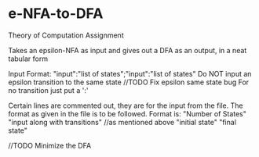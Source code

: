 # e-NFA-to-DFA
Theory of Computation Assignment

Takes an epsilon-NFA as input and gives out a DFA as an output, in a neat tabular form

Input Format:
    "input":"list of states";"input":"list of states"
    Do NOT input an epsilon transition to the same state //TODO    Fix epsilon same state bug
    For no transition just put a ':'
    
Certain lines are commented out, they are for the input from the file. The format as given in the file is to be followed.
    Format is:
     "Number of States"
     "input along with transitions" //as mentioned above
     "initial state"
     "final state"
     
//TODO Minimize the DFA
